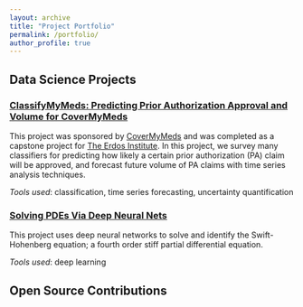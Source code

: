 ```yaml
---
layout: archive
title: "Project Portfolio"
permalink: /portfolio/
author_profile: true
---
```



## Data Science Projects 
### [ClassifyMyMeds: Predicting Prior Authorization Approval and Volume for CoverMyMeds](https://github.com/hpieper14/classifymymeds) 

This project was sponsored by [CoverMyMeds](https://www.covermymeds.com) and was completed as a capstone project for [The Erdos Institute](https://www.erdosinstitute.org).  In this project, we survey many classifiers for predicting how likely a certain prior authorization (PA) claim will be approved, and forecast future volume of PA claims with time series analysis techniques. 

*Tools used*: classification, time series forecasting, uncertainty quantification

### [Solving PDEs Via Deep Neural Nets](https://github.com/hpieper14/PDEandNN)

This project uses deep neural networks to solve and identify the Swift-Hohenberg equation; a fourth order stiff partial differential equation.

*Tools used*: deep learning

## Open Source Contributions
